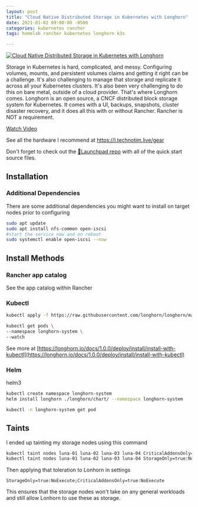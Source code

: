 ```yaml
---
layout: post
title: "Cloud Native Distributed Storage in Kubernetes with Longhorn"
date: 2021-01-02 09:00:00 -0500
categories: kubernetes rancher
tags: homelab rancher kubernetes longhorn k3s

---
```


[![Cloud Native Distributed Storage in Kubernetes with Longhorn](https://img.youtube.com/vi/eKBBHc0t7bc/0.jpg)](https://www.youtube.com/watch?v=eKBBHc0t7bc "Cloud Native Distributed Storage in Kubernetes with Longhorn")

Storage in Kubernetes is hard, complicated, and messy.  Configuring volumes, mounts, and persistent volumes claims and getting it right can be a challenge.  It's also challenging to manage that storage and replicate it across all your Kubernetes clusters.  It's also been very challenging to do this on bare metal, outside of a cloud provider.  That's where Longhorn comes.  Longhorn is an open source, a CNCF distributed block storage system for Kubernetes.  It comes with a UI, backups, snapshots, cluster disaster recovery, and it does all this with or without Rancher.  Rancher is NOT a requirement.

[Watch Video](https://www.youtube.com/watch?v=eKBBHc0t7bc)

See all the hardware I recommend at <https://l.technotim.live/gear>

Don't forget to check out the [🚀Launchpad repo](https://l.technotim.live/quick-start) with all of the quick start source files.

## Installation

### Additional Dependencies

There are some additional dependencies you might want to install on target nodes prior to configuring

```bash
sudo apt update
sudo apt install nfs-common open-iscsi
#start the service now and on reboot
sudo systemctl enable open-iscsi --now
```

## Install Methods

### Rancher app catalog

See the app catalog within Rancher

### Kubectl

```bash
kubectl apply -f https://raw.githubusercontent.com/longhorn/longhorn/master/deploy/longhorn.yaml
```

```bash
kubectl get pods \
--namespace longhorn-system \
--watch
```

See more at [https://longhorn.io/docs/1.0.0/deploy/install/install-with-kubectl](https://longhorn.io/docs/1.0.0/deploy/install/install-with-kubectl)

### Helm

helm3

```bash
kubectl create namespace longhorn-system
helm install longhorn ./longhorn/chart/ --namespace longhorn-system
```

```bash
kubectl -n longhorn-system get pod
```

## Taints

I ended up tainting my storage nodes using this command

```bash
kubectl taint nodes luna-01 luna-02 luna-03 luna-04 CriticalAddonsOnly=true:NoExecute
kubectl taint nodes luna-01 luna-02 luna-03 luna-04 StorageOnly=true:NoExecute
```

Then applying that toleration to Lonhorn in settings

`StorageOnly=true:NoExecute;CriticalAddonsOnly=true:NoExecute`

This ensures that the storage nodes won't take on any general workloads and still allow Lonhorn to use these as storage.
